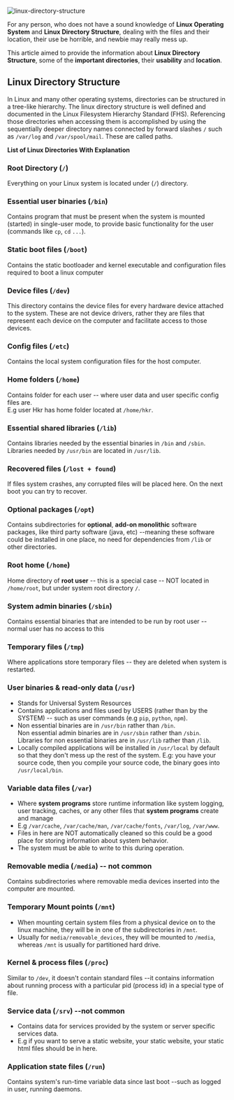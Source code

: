 
![linux-directory-structure](https://www.hkrhasan.com/_next/image?url=%2Fstatic%2Fimages%2Flinux%2Flinux-directory-structure.png&w=3840&q=75)

For any person, who does not have a sound knowledge of **Linux Operating System** and **Linux Directory Structure**, dealing with the files and their location, their use be horrible, and newbie may really mess up.

This article aimed to provide the information about **Linux Directory Structure**, some of the **important directories**, their **usability** and **location**.

## Linux Directory Structure

In Linux and many other operating systems, directories can be structured in a tree-like hierarchy. The linux directory structure is well defined and documented in the Linux Filesystem Hierarchy Standard (FHS). Referencing those directories when accessing them is accomplished by using the sequentially deeper directory names connected by forward slashes `/` such as `/var/log` and `/var/spool/mail`. These are called paths.

**List of Linux Directories With Explanation**

### Root Directory (**`/`**)

Everything on your Linux system is located under (`/`) directory.

### Essential user binaries (`/bin`)

Contains program that must be present when the system is mounted (started) in single-user mode, to provide basic functionality for the user (commands like `cp`, `cd` `...`).

### Static boot files (**`/boot`**)

Contains the static bootloader and kernel executable and configuration files required to boot a linux computer

### Device files (**`/dev`**)

This directory contains the device files for every hardware device attached to the system. These are not device drivers, rather they are files that represent each device on the computer and facilitate access to those devices.

### Config files (**`/etc`**)

Contains the local system configuration files for the host computer.

### Home folders (**`/home`**)

Contains folder for each user -- where user data and user specific config files are.  
E.g user Hkr has home folder located at `/home/hkr`.

### Essential shared libraries (**`/lib`**)

Contains libraries needed by the essential binaries in `/bin` and `/sbin`.  
Libraries needed by `/usr/bin` are located in `/usr/lib`.

### Recovered files (**`/lost + found`**)

If files system crashes, any corrupted files will be placed here. On the next boot you can try to recover.

### Optional packages (**`/opt`**)

Contains subdirectories for **optional**, **add-on monolithic** software packages, like third party software (java, etc) --meaning these software could be installed in one place, no need for dependencies from `/lib` or other directories.

### Root home (**`/home`**)

Home directory of **root user** -- this is a special case -- NOT located in `/home/root`, but under system root directory `/`.

### System admin binaries (**`/sbin`**)

Contains essential binaries that are intended to be run by root user -- normal user has no access to this

### Temporary files (**`/tmp`**)

Where applications store temporary files -- they are deleted when system is restarted.

### User binaries & read-only data (**`/usr`**)

- Stands for Universal System Resources
- Contains applications and files used by USERS (rather than by the SYSTEM) -- such as user commands (e.g `pip`, `python`, `npm`).
- Non essential binaries are in `/usr/bin` rather than `/bin`.  
Non essential admin binaries are in `/usr/sbin` rather than `/sbin`.  
Libraries for non essential binaries are in `/usr/lib` rather than `/lib`.
- Locally compiled applications will be installed in `/usr/local` by default so that they don't mess up the rest of the system. E.g: you have your source code, then you compile your source code, the binary goes into `/usr/local/bin`.

### Variable data files (**`/var`**)

- Where **system programs** store runtime information like system logging, user tracking, caches, or any other files that **system programs** create and manage
- E.g `/var/cache`, `/var/cache/man`, `/var/cache/fonts`, `/var/log`, `/var/www`.
- Files in here are NOT automatically cleaned so this could be a good place for storing information about system behavior.
- The system must be able to write to this during operation.

### Removable media (**`/media`**) -- not common

Contains subdirectories where removable media devices inserted into the computer are mounted.

### Temporary Mount points (**`/mnt`**)

- When mounting certain system files from a physical device on to the linux machine, they will be in one of the subdirectories in `/mnt`.
- Usually for `media/removable_devices`, they will be mounted to `/media`, whereas `/mnt` is usually for partitioned hard drive.

### Kernel & process files (**`/proc`**)

Similar to `/dev`, it doesn't contain standard files --it contains information about running process with a particular pid (process id) in a special type of file.

### Service data (**`/srv`**) --not common

- Contains data for services provided by the system or server specific services data.
- E.g if you want to serve a static website, your static website, your static html files should be in here.

### Application state files (**`/run`**)

Contains system's run-time variable data since last boot --such as logged in user, running daemons.